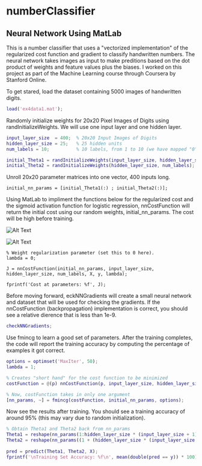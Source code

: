 # numberClassifier

## Neural Network Using MatLab


This is a number classifier that uses a "vectorized implementation" of the regularized cost function and gradient to classify handwritten numbers. The neural network takes images as input to make preditions based on the dot product of weights and feature values plus the biases. I worked on this project as part of the Machine Learning course through Coursera by Stanford Online. 

To get stared, load the dataset containing 5000 images of handwritten digits.

```Matlab
load('ex4data1.mat');
```

Randomly initialize weights for 20x20 Pixel Images of Digits using randInitializeWeights. We will use one input layer and one hidden layer.

```Matlab
input_layer_size  = 400;  % 20x20 Input Images of Digits
hidden_layer_size = 25;   % 25 hidden units
num_labels = 10;          % 10 labels, from 1 to 10 (we have mapped "0" to label 10)

initial_Theta1 = randInitializeWeights(input_layer_size, hidden_layer_size);
initial_Theta2 = randInitializeWeights(hidden_layer_size, num_labels);
```

Unroll 20x20 parameter matrices into one vector, 400 inputs long.
```
initial_nn_params = [initial_Theta1(:) ; initial_Theta2(:)];
```

Using MatLab to impliment the functions below for the regularized cost and the sigmoid activation function for logistic regression, nnCostFunction will return the initial cost using our random weights, initial_nn_params. The cost will be high before training.

![Alt Text](https://i.imgur.com/RgSSkua.png?2)

![Alt Text](https://i.imgur.com/IWnFgmx.jpg)

```
% Weight regularization parameter (set this to 0 here).
lambda = 0;

J = nnCostFunction(initial_nn_params, input_layer_size, hidden_layer_size, num_labels, X, y, lambda);

fprintf('Cost at parameters: %f', J);
```

Before moving forward, eckNNGradients will create a small neural network and dataset that will be used for checking the gradients. If the nnCostFunction (backpropagation) implementation is correct, you should see a relative dierence that is less than 1e-9.

```Matlab
checkNNGradients;
```

Use fmincg to learn a good set of parameters. After the training completes, the code will report the training accuracy by computing the percentage of examples it got correct. 

```Matlab
options = optimset('MaxIter', 50);
lambda = 1;

% Creates "short hand" for the cost function to be minimized
costFunction = @(p) nnCostFunction(p, input_layer_size, hidden_layer_size, num_labels, X, y, lambda);

% Now, costFunction takes in only one argument 
[nn_params, ~] = fmincg(costFunction, initial_nn_params, options);
```

Now see the results after training. You should see a training accuracy of around 95% (this may vary due to random initialization).

```Matlab
% Obtain Theta1 and Theta2 back from nn_params
Theta1 = reshape(nn_params(1:hidden_layer_size * (input_layer_size + 1)), hidden_layer_size, (input_layer_size + 1));
Theta2 = reshape(nn_params((1 + (hidden_layer_size * (input_layer_size + 1))):end), num_labels, (hidden_layer_size + 1));
 
pred = predict(Theta1, Theta2, X);
fprintf('\nTraining Set Accuracy: %f\n', mean(double(pred == y)) * 100);
```
